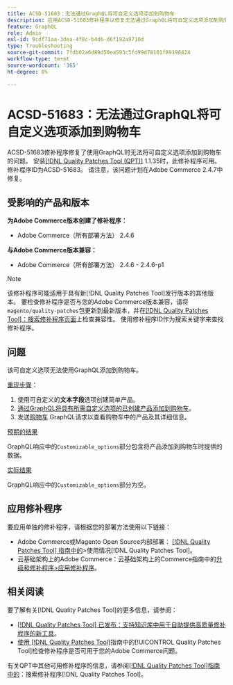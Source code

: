 ```yaml
---
title: ACSD-51683：无法通过GraphQL将可自定义选项添加到购物车
description: 应用ACSD-51683修补程序以修复无法通过GraphQL将可自定义选项添加到购物车的Adobe Commerce问题。
feature: GraphQL
role: Admin
exl-id: 9cdf71aa-3dea-4f8c-b4d6-d6f192a9710d
type: Troubleshooting
source-git-commit: 7fdb02a6d89d50ea593c5fd99d78101f89198424
workflow-type: tm+mt
source-wordcount: '365'
ht-degree: 0%

---
```


# ACSD-51683：无法通过GraphQL将可自定义选项添加到购物车

ACSD-51683修补程序修复了使用GraphQL时无法将可自定义选项添加到购物车的问题。 安装[[!DNL Quality Patches Tool (QPT)]](https://experienceleague.adobe.com/en/docs/commerce-operations/tools/quality-patches-tool/quality-patches-tool-to-self-serve-quality-patches) 1.1.35时，此修补程序可用。 修补程序ID为ACSD-51683。 请注意，该问题计划在Adobe Commerce 2.4.7中修复。

## 受影响的产品和版本

**为Adobe Commerce版本创建了修补程序：**

* Adobe Commerce（所有部署方法） 2.4.6

**与Adobe Commerce版本兼容：**

* Adobe Commerce（所有部署方法） 2.4.6 - 2.4.6-p1

>[!NOTE]
>
>该修补程序可能适用于具有新[!DNL Quality Patches Tool]发行版本的其他版本。 要检查修补程序是否与您的Adobe Commerce版本兼容，请将`magento/quality-patches`包更新到最新版本，并在[[!DNL Quality Patches Tool]：搜索修补程序页面](https://experienceleague.adobe.com/tools/commerce-quality-patches/index.html)上检查兼容性。 使用修补程序ID作为搜索关键字来查找修补程序。

## 问题

该可自定义选项无法使用GraphQL添加到购物车。

<u>重现步骤</u>：

1. 使用可自定义的&#x200B;**文本字段**&#x200B;选项创建简单产品。
1. [通过GraphQL将具有所需自定义选项的已创建产品添加到购物车](https://developer.adobe.com/commerce/webapi/graphql/tutorials/checkout/add-product-to-cart/)。
1. 发送[购物车](https://developer.adobe.com/commerce/webapi/graphql/schema/cart/queries/cart/) GraphQL请求以查看购物车中的产品及其详细信息。

<u>预期的结果</u>

GraphQL响应中的`Customizable_options`部分包含将产品添加到购物车时提供的数据。

<u>实际结果</u>

GraphQL响应中的`Customizable_options`部分为空。

## 应用修补程序

要应用单独的修补程序，请根据您的部署方法使用以下链接：

* Adobe Commerce或Magento Open Source内部部署： [[!DNL Quality Patches Tool] 指南中的](/help/tools/quality-patches-tool/usage.md)>使用情况[!DNL Quality Patches Tool]。
* 云基础架构上的Adobe Commerce：云基础架构上的Commerce指南中的[升级和修补程序>应用修补程序](https://experienceleague.adobe.com/docs/commerce-cloud-service/user-guide/develop/upgrade/apply-patches.html)。

## 相关阅读

要了解有关[!DNL Quality Patches Tool]的更多信息，请参阅：

* [[!DNL Quality Patches Tool] 已发布：支持知识库中用于自助提供高质量修补程序的新工具](https://experienceleague.adobe.com/en/docs/commerce-operations/tools/quality-patches-tool/quality-patches-tool-to-self-serve-quality-patches)。
* [使用 [!DNL Quality Patches Tool]](/help/tools/quality-patches-tool/patches-available-in-qpt/check-patch-for-magento-issue-with-magento-quality-patches.md)指南中的[!UICONTROL Quality Patches Tool]检查修补程序是否可用于您的Adobe Commerce问题。


有关QPT中其他可用修补程序的信息，请参阅[[!DNL Quality Patches Tool]指南中的](https://experienceleague.adobe.com/tools/commerce-quality-patches/index.html)：搜索修补程序[!DNL Quality Patches Tool]。
